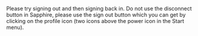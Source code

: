 Please try signing out and then signing back in. Do not use the disconnect button in Sapphire, please use the sign out button which you can get by clicking on the profile icon (two icons above the power icon in the Start menu).
